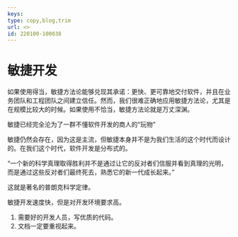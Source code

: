 ```yaml
---
keys: 
type: copy,blog,trim
url: <>
id: 220100-100038
---
```


# 敏捷开发

如果使用得当，敏捷方法论能够兑现其承诺：更快、更可靠地交付软件，并且在业务团队和工程团队之间建立信任。然而，我们很难正确地应用敏捷方法论，尤其是在规模比较大的时候。如果使用不恰当，敏捷方法论就是万丈深渊。

敏捷已经完全沦为了一群不懂软件开发的商人的“玩物”

敏捷仍然会存在，因为这是主流，但敏捷本身并不是为我们生活的这个时代而设计的。在我们这个时代，软件开发是分布式的。

“一个新的科学真理取得胜利并不是通过让它的反对者们信服并看到真理的光明，而是通过这些反对者们最终死去，熟悉它的新一代成长起来。”

这就是著名的普朗克科学定律。

敏捷开发速度快，但是对开发环境要求高。

   1. 需要好的开发人员，写优质的代码。
   2. 文档一定要重视起来。
